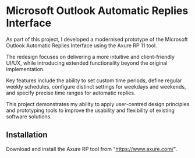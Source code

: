 # Microsoft Outlook Automatic Replies Interface

As part of this project, I developed a modernised prototype of the Microsoft Outlook Automatic Replies Interface using the Axure RP 11 tool. 

The redesign focuses on delivering a more intuitive and client-friendly UI/UX, while introducing extended functionality beyond the original implementation. 

Key features include the ability to set custom time periods, define regular weekly schedules, configure distinct settings for weekdays and weekends, and specify precise time ranges for automatic replies. 

This project demonstrates my ability to apply user-centred design principles and prototyping tools to improve the usability and flexibility of existing software solutions.

## Installation
Download and install the Axure RP tool from "https://www.axure.com/".
